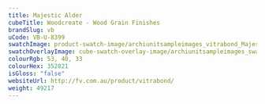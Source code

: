```yaml
---
title: Majestic Alder
cubeTitle: Woodcreate - Wood Grain Finishes
brandSlug: vb
uCode: VB-U-8399
swatchImage: product-swatch-image/archiunitsampleimages_vitrabond_Majestic_Alder.jpg
swatchOverlayImage: cube-swatch-overlay-image/archiunitsampleimages_swatch-overlay_vitrabond.png
colourRgb: 53, 40, 33
colourHex: 352821
isGloss: "false"
websiteUrl: http://fv.com.au/product/vitrabond/
weight: 49217
---
```

